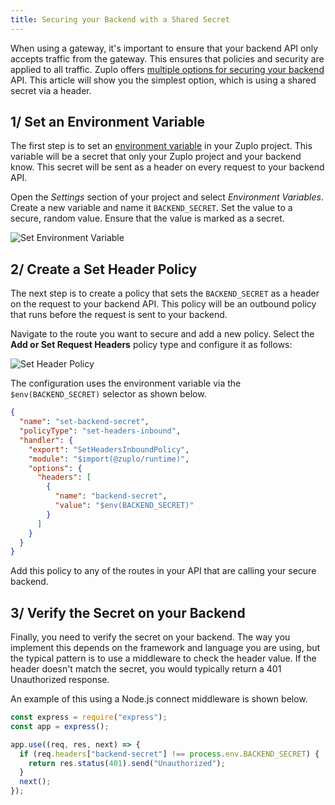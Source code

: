 ```yaml
---
title: Securing your Backend with a Shared Secret
---
```


When using a gateway, it's important to ensure that your backend API only
accepts traffic from the gateway. This ensures that policies and security are
applied to all traffic. Zuplo offers
[multiple options for securing your backend](./securing-your-backend.md) API.
This article will show you the simplest option, which is using a shared secret
via a header.

## 1/ Set an Environment Variable

The first step is to set an [environment variable](./environment-variables.md)
in your Zuplo project. This variable will be a secret that only your Zuplo
project and your backend know. This secret will be sent as a header on every
request to your backend API.

Open the _Settings_ section of your project and select _Environment Variables_.
Create a new variable and name it `BACKEND_SECRET`. Set the value to a secure,
random value. Ensure that the value is marked as a secret.

![Set Environment Variable](../../public/media/securing-backend-shared-secret/image.png)

## 2/ Create a Set Header Policy

The next step is to create a policy that sets the `BACKEND_SECRET` as a header
on the request to your backend API. This policy will be an outbound policy that
runs before the request is sent to your backend.

Navigate to the route you want to secure and add a new policy. Select the **Add
or Set Request Headers** policy type and configure it as follows:

![Set Header Policy](../../public/media/securing-backend-shared-secret/image-1.png)

The configuration uses the environment variable via the `$env(BACKEND_SECRET)`
selector as shown below.

```json
{
  "name": "set-backend-secret",
  "policyType": "set-headers-inbound",
  "handler": {
    "export": "SetHeadersInboundPolicy",
    "module": "$import(@zuplo/runtime)",
    "options": {
      "headers": [
        {
          "name": "backend-secret",
          "value": "$env(BACKEND_SECRET)"
        }
      ]
    }
  }
}
```

Add this policy to any of the routes in your API that are calling your secure
backend.

## 3/ Verify the Secret on your Backend

Finally, you need to verify the secret on your backend. The way you implement
this depends on the framework and language you are using, but the typical
pattern is to use a middleware to check the header value. If the header doesn't
match the secret, you would typically return a 401 Unauthorized response.

An example of this using a Node.js connect middleware is shown below.

```js
const express = require("express");
const app = express();

app.use((req, res, next) => {
  if (req.headers["backend-secret"] !== process.env.BACKEND_SECRET) {
    return res.status(401).send("Unauthorized");
  }
  next();
});
```
